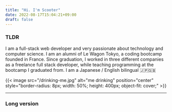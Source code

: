 ```yaml
---
title: "Hi. I'm Scooter"
date: 2022-08-17T15:04:21+09:00
draft: false
---
```

### TLDR
I am a full-stack web developer and very passionate about technology and computer science. I am an alumni of Le Wagon Tokyo, a coding bootcamp founded in France. Since graduation, I worked in three different companies as a freelance full stack developer, while teaching programming at the bootcamp I graduated from. I am a Japanese / English bilingual 🇯🇵🇬🇧

{{< image src="/drinking-me.jpg" alt="me drinking" position="center" style="border-radius: 8px; width: 50%; height: 400px; object-fit: cover;" >}}

---
### Long version

